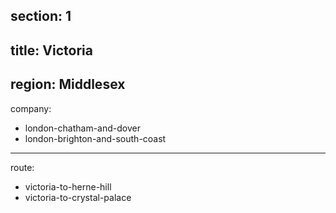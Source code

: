 section: 1
----
title: Victoria
----
region: Middlesex
----
company:
- london-chatham-and-dover
- london-brighton-and-south-coast
----
route:
- victoria-to-herne-hill
- victoria-to-crystal-palace
